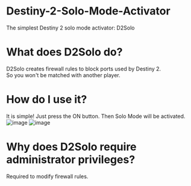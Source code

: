 # Destiny-2-Solo-Mode-Activator
The simplest Destiny 2 solo mode activator: D2Solo

# What does D2Solo do?
D2Solo creates firewall rules to block ports used by Destiny 2.  
So you won't be matched with another player.

# How do I use it?
It is simple! Just press the ON button. Then Solo Mode will be activated.  
![image](https://user-images.githubusercontent.com/71114691/199919426-92819ac5-7b63-4d29-b535-9f5feb160af4.png)
![image](https://user-images.githubusercontent.com/71114691/199919490-365e4b6d-73ef-4996-abc8-9d44fb712d48.png)

# Why does D2Solo require administrator privileges?
Required to modify firewall rules.
